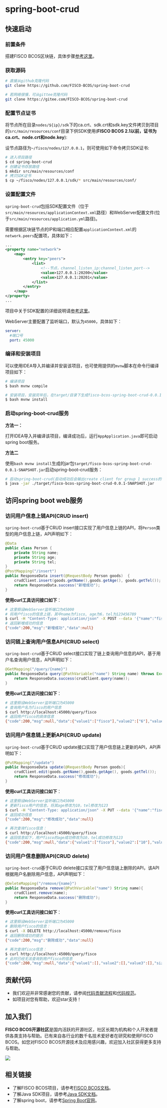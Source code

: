 # spring-boot-crud
## 快速启动

### 前置条件

搭建FISCO BCOS区块链，具体步骤[参考这里](https://fisco-bcos-documentation.readthedocs.io/zh_CN/latest/docs/installation.html)。

### 获取源码

```bash
# 直接从github克隆代码
git clone https://github.com/FISCO-BCOS/spring-boot-crud

# 若网络很慢，可从gittee克隆代码
git clone https://gitee.com/FISCO-BCOS/spring-boot-crud
```

### 配置节点证书

将节点所在目录`nodes/${ip}/sdk`下的ca.crt、sdk.crt和sdk.key文件拷贝到项目的`src/main/resources/conf`目录下供SDK使用(**FISCO BCOS 2.1以前，证书为ca.crt、node.crt和node.key**):

设节点路径为`~/fisco/nodes/127.0.0.1`，则可使用如下命令拷贝SDK证书:

```bash
# 进入项目路径
$ cd spring-boot-crud
# 创建证书存放路径
$ mkdir src/main/resources/conf
# 拷贝SDK证书
$ cp ~/fisco/nodes/127.0.0.1/sdk/* src/main/resources/conf/
```

### 设置配置文件

`spring-boot-crud`包括SDK配置文件（位于`src/main/resources/applicationContext.xml`路径）和WebServer配置文件(位于`src/main/resources/application.yml`路径)。

需要根据区块链节点的IP和端口相应配置`applicationContext.xml`的`network.peers`配置项，具体如下：

```xml
...
<property name="network">
    <map>
        <entry key="peers">
            <list>
                <!--节点，channel_listen_ip:channel_listen_port-->
                <value>127.0.0.1:20200</value>  
                <value>127.0.0.1:20201</value>
            </list>
        </entry>
    </map>
</property>
...
```
项目中关于SDK配置的详细说明请[参考这里](https://fisco-bcos-documentation.readthedocs.io/zh_CN/latest/docs/sdk/java_sdk/configuration.html)。

WebServer主要配置了监听端口，默认为`45000`，具体如下：

```yml
server:
  #端口号
  port: 45000
```

### 编译和安装项目

可以使用IDEA导入并编译并安装该项目，也可使用提供的`mvnw`脚本在命令行编译项目如下：

```bash
# 编译项目
$ bash mvnw compile

# 安装项目，安装完毕后，在target/目录下生成fisco-bcos-spring-boot-crud-0.0.1-SNAPSHOT.jar的jar包
$ bash mvnw install
```
### 启动spring-boot-crud服务

**方法一：** 

打开IDEA导入并编译该项目，编译成功后，运行`AppApplication.java`即可启动spring boot服务。

**方法二**

使用`bash mvnw install`生成的jar包`target/fisco-bcos-spring-boot-crud-0.0.1-SNAPSHOT.jar`启动spring-boot-crud服务：

```bash
# 启动spring-boot-crud(启动成功后会输出create client for group 1 success的日志)
$ java -jar ./target/fisco-bcos-spring-boot-crud-0.0.1-SNAPSHOT.jar
```

## 访问spring boot web服务
### 访问用户信息上链API(CRUD insert)

`spring-boot-crud`基于CRUD insert接口实现了用户信息上链的API，将`Person`类型的用户信息上链，API声明如下：

```java
@Data
public class Person {
    private String name;
    private String age;
    private String tel;
}
@PostMapping("/insert")
public ResponseData insert(@RequestBody Person goods)  {
    crudClient.insert(goods.getName(),goods.getAge(), goods.getTel());
    return ResponseData.success("新增成功");
}
```

**使用curl工具访问接口如下**：

```bash
# 这里假设WebServer监听端口为45000
# 将用户fisco的信息上链，其中name为fisco, age为6，tel为123456789
$ curl -H "Content-Type: application/json" -X POST --data '{"name":"fisco", "age":"6", "tel":"123456789"}' http://localhost:45000/insert
# 返回新增成功的信息
{"code":200,"msg":"新增成功","data":null}
```

### 访问链上查询用户信息API(CRUD select)

`spring-boot-crud`基于CRUD select接口实现了链上查询用户信息的API，基于用户名查询用户信息，API声明如下：

```java
@GetMapping("/query/{name}")
public ResponseData query(@PathVariable("name") String name) throws Exception {
    return ResponseData.success(crudClient.query(name));
}
```

**使用curl工具访问接口如下**：

```bash
# 这里假设WebServer监听端口为45000
# 查询用户名为fisco的用户信息
$ curl http://localhost:45000/query/fisco
# 返回用户fisco的具体信息
{"code":200,"msg":null,"data":{"value1":["fisco"],"value2":["6"],"value3":["123456789"],"size":3}}
```

### 访问用户信息链上更新API(CRUD update)

`spring-boot-crud`基于CRUD update接口实现了用户信息链上更新的API，API声明如下：

```java
@PutMapping("/update")
public ResponseData update(@RequestBody Person goods){
    crudClient.edit(goods.getName(),goods.getAge(), goods.getTel());
    return ResponseData.success("修改成功");
}
```

**使用curl工具访问接口如下**：

```bash
# 这里假设WebServer监听端口为45000
# 更新fisco用户的信息，将其age修改为10，tel修改为123
$ curl -H "Content-Type: application/json" -X PUT --data '{"name":"fisco", "age":"10", "tel":"123"}' http://localhost:45000/update
# 返回成功信息
{"code":200,"msg":"修改成功","data":null}

# 再次查询fisco信息：
$ curl http://localhost:45000/query/fisco
# 返回信息如下，用户fisco的age成功修改为10，tel成功修改为123
{"code":200,"msg":null,"data":{"value1":["fisco"],"value2":["10"],"value3":["123"],"size":3}}
```

### 访问用户信息删除API(CRUD delete)

`spring-boot-crud`基于CRUD delete接口实现了用户信息链上删除的API，该API根据用户名删除用户信息，API声明如下：

```java
@DeleteMapping("/remove/{name}")
public ResponseData remove(@PathVariable("name") String name){
    crudClient.remove(name);
    return ResponseData.success("删除成功");
}
```

**使用curl工具访问接口如下**：

```bash
# 这里假设WebServer监听端口为45000
# 删除用户fisco的信息：
$ curl -X DELETE http://localhost:45000/remove/fisco
# 返回删除成功的提示
{"code":200,"msg":"删除成功","data":null}

# 再次查询fisco信息：
$ curl http://localhost:45000/query/fisco
# 此时已经无法查询到用户fisco的信息
{"code":200,"msg":null,"data":{"value1":[],"value2":[],"value3":[],"size":3}}
```

## 贡献代码

- 我们欢迎并非常感谢您的贡献，请参阅[代码贡献流程](https://mp.weixin.qq.com/s/hEn2rxqnqp0dF6OKH6Ua-A)和[代码规范](./CONTRIBUTING_CN.md)。
- 如项目对您有帮助，欢迎star支持！
## 加入我们

**FISCO BCOS开源社区**是国内活跃的开源社区，社区长期为机构和个人开发者提供各类支持与帮助。已有来自各行业的数千名技术爱好者在研究和使用FISCO BCOS。如您对FISCO BCOS开源技术及应用感兴趣，欢迎加入社区获得更多支持与帮助。

![](https://media.githubusercontent.com/media/FISCO-BCOS/LargeFiles/master/images/QR_image.png)

## 相关链接

- 了解FISCO BCOS项目，请参考[FISCO BCOS文档](https://fisco-bcos-documentation.readthedocs.io/zh_CN/latest/docs/introduction.html)。
- 了解Java SDK项目，请参考[Java SDK文档](https://fisco-bcos-documentation.readthedocs.io/zh_CN/latest/docs/sdk/java_sdk/index.html)。
- 了解spring boot，请参考[Spring Boot官网](https://spring.io/guides/gs/spring-boot/)。
